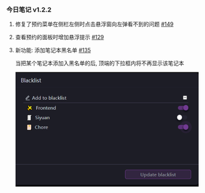 ### 今日笔记 v1.2.2

1. 修复了预约菜单在侧栏左侧时点击悬浮窗向左弹看不到的问题 [#149](https://github.com/frostime/siyuan-dailynote-today/issues/149)
2. 查看预约的面板时增加悬浮提示 [#129](https://github.com/frostime/siyuan-dailynote-today/issues/129)
3. 新功能: 添加笔记本黑名单 [#135](https://github.com/frostime/siyuan-dailynote-today/issues/135)

    当把某个笔记本添加入黑名单的后, 顶端的下拉框内将不再显示该笔记本

    ![](asset/Blacklist.png)
